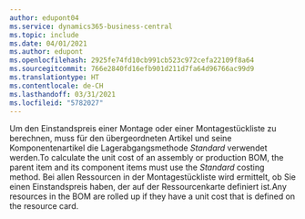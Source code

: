 ```yaml
---
author: edupont04
ms.service: dynamics365-business-central
ms.topic: include
ms.date: 04/01/2021
ms.author: edupont
ms.openlocfilehash: 2925fe74fd10cb991cb523c972cefa22109f8a64
ms.sourcegitcommit: 766e2840fd16efb901d211d7fa64d96766ac99d9
ms.translationtype: HT
ms.contentlocale: de-CH
ms.lasthandoff: 03/31/2021
ms.locfileid: "5782027"
---
```

<span data-ttu-id="a774c-101">Um den Einstandspreis einer Montage oder einer Montagestückliste zu berechnen, muss für den übergeordneten Artikel und seine Komponentenartikel die Lagerabgangsmethode *Standard* verwendet werden.</span><span class="sxs-lookup"><span data-stu-id="a774c-101">To calculate the unit cost of an assembly or production BOM, the parent item and its component items must use the *Standard* costing method.</span></span> <span data-ttu-id="a774c-102">Bei allen Ressourcen in der Montagestückliste wird ermittelt, ob Sie einen Einstandspreis haben, der auf der Ressourcenkarte definiert ist.</span><span class="sxs-lookup"><span data-stu-id="a774c-102">Any resources in the BOM are rolled up if they have a unit cost that is defined on the resource card.</span></span>
